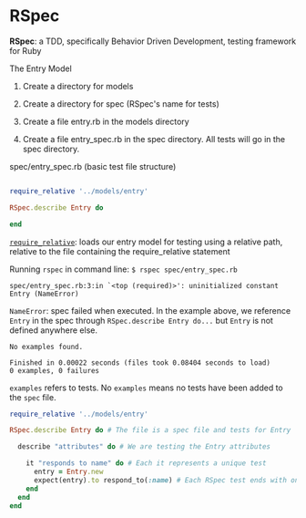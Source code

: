 # RSpec

**RSpec**: a TDD, specifically Behavior Driven Development, testing framework for Ruby

The Entry Model
1. Create a directory for models
2. Create a directory for spec (RSpec's name for tests)

3. Create a file entry.rb in the models directory
4. Create a file entry_spec.rb in the spec directory. All tests will go in the spec directory.

spec/entry_spec.rb (basic test file structure)

```ruby

require_relative '../models/entry'

RSpec.describe Entry do

end

```
[`require_relative`](https://ruby-doc.org/core-2.3.1/Kernel.html#method-i-require_relative): loads our entry model for testing using a relative path, relative to the file containing the require_relative statement

Running `rspec` in command line: `$ rspec spec/entry_spec.rb`

```
spec/entry_spec.rb:3:in `<top (required)>': uninitialized constant Entry (NameError)
```
`NameError`: spec failed when executed. In the example above, we reference `Entry` in the spec through `RSpec.describe Entry do...` but `Entry` is not defined anywhere else.


```
No examples found.

Finished in 0.00022 seconds (files took 0.08404 seconds to load)
0 examples, 0 failures
```
`examples` refers to tests. No `examples` means no tests have been added to the `spec` file.

```ruby
require_relative '../models/entry'

RSpec.describe Entry do # The file is a spec file and tests for Entry

  describe "attributes" do # We are testing the Entry attributes

    it "responds to name" do # Each it represents a unique test
      entry = Entry.new
      expect(entry).to respond_to(:name) # Each RSpec test ends with one or more expect method(s). If those expectations are met, the test passes. Otherwise, it fails.
    end
  end
end
```
